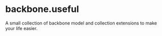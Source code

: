 backbone.useful
===============

A small collection of backbone model and collection extensions to make your life easier.
